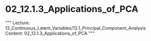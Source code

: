 # 02_12.1.3_Applications_of_PCA

"""
Lecture: 12_Continuous_Latent_Variables/12.1_Principal_Component_Analysis
Content: 02_12.1.3_Applications_of_PCA
"""

